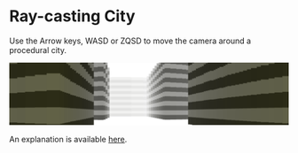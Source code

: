 # Ray-casting City

Use the Arrow keys, WASD or ZQSD to move the camera around a procedural city.

![](https://github.com/Hope41/ray-casting-city/blob/main/image.png?raw=true)

An explanation is available [here](https://joachimford.uk/content/ray_casting_city.html).
